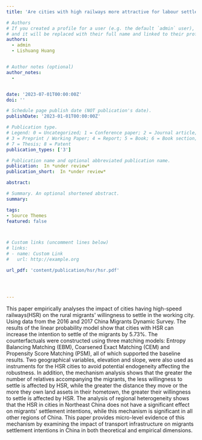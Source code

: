 ```yaml
---
title: 'Are cities with high railways more attractive for labour settlement? Micro-evidence from China Migrants Dynamic Survey '

# Authors
# If you created a profile for a user (e.g. the default `admin` user), write the username (folder name) here
# and it will be replaced with their full name and linked to their profile.
authors:
  - admin
  - Lishuang Huang


# Author notes (optional)
author_notes:
  - 


date: '2023-07-01T00:00:00Z'
doi: ''

# Schedule page publish date (NOT publication's date).
publishDate: '2023-01-01T00:00:00Z'

# Publication type.
# Legend: 0 = Uncategorized; 1 = Conference paper; 2 = Journal article;
# 3 = Preprint / Working Paper; 4 = Report; 5 = Book; 6 = Book section;
# 7 = Thesis; 8 = Patent
publication_types: ['3']

# Publication name and optional abbreviated publication name.
publication:  In *under review*
publication_short:  In *under review*

abstract: 

# Summary. An optional shortened abstract.
summary: 

tags:
- Source Themes
featured: false



# Custom links (uncomment lines below)
# links:
# - name: Custom Link
#   url: http://example.org

url_pdf: 'content/publication/hsr/hsr.pdf'




---
```


This paper empirically analyses the impact of cities having high-speed railways(HSR) on the rural migrants' willingness to settle in the working city. Using data from the 2016 and 2017 China Migrants Dynamic Survey. The results of the linear probability model show that cities with HSR can increase the intention to settle of the migrants by 5.73%. The counterfactuals were constructed using three matching models: Entropy Balancing Matching (EBM), Coarsened Exact Matching (CEM) and Propensity Score Matching (PSM), all of which supported the baseline results. Two geographical variables, elevation and slope, were also used as instruments for the HSR cities to avoid potential endogeneity affecting the robustness. In addition, the mechanism analysis shows that the greater the number of relatives accompanying the migrants, the less willingness to settle is affected by HSR, while the greater the distance they move or the more they own land assets in their hometown, the greater their willingness to settle is affected by HSR. The analysis of regional heterogeneity shows that the HSR in cities in Northeast China does not have a significant effect on migrants' settlement intentions, while this mechanism is significant in all other regions of China. This paper provides micro-level evidence of this mechanism by examining the impact of transport infrastructure on migrants settlement intentions in China in both theoretical and empirical dimensions.
